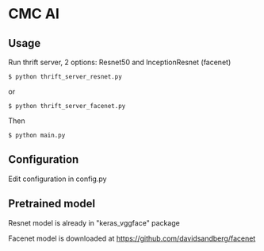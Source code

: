 # CMC AI

## Usage

Run thrift server, 2 options: Resnet50 and InceptionResnet (facenet)
```
$ python thrift_server_resnet.py
```
or
```
$ python thrift_server_facenet.py
```
Then
```
$ python main.py
```

## Configuration

Edit configuration in config.py


## Pretrained model
Resnet model is already in "keras_vggface" package

Facenet model is downloaded at https://github.com/davidsandberg/facenet
